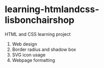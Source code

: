 # learning-htmlandcss-lisbonchairshop

HTML and CSS learning project
1. Web design
2. Border radius and shadow box
3. SVG icon usage
4. Webpage formatting
